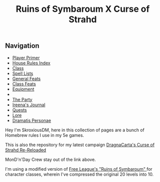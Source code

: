 <html>
<body>
    <header>
    <h1> Ruins of Symbaroum X Curse of Strahd </h1>
  </header>
    <aside>
      <h2>Navigation</h2>
      <ul>
        <li><a href="https://skroxiousdm.github.io/SkroxiousDM/1.%20Start%20Here/Player%20primer">Player Primer </a></li>
        <li><a href="https://skroxiousdm.github.io/SkroxiousDM/7.%20House%20Rules/1.%20House%20Rules%20Index">House Rules Index </a></li>
        <li><a href="https://skroxiousdm.github.io/SkroxiousDM/3.Classes/Class">Class </a></li>
        <li><a href="https://skroxiousdm.github.io/SkroxiousDM/6.Spells/Spell%20Lists/0%20Spell%20Lists">Spell Lists </a></li>
        <li><a href="https://skroxiousdm.github.io/SkroxiousDM/4.Feats/General%20Feats">General Feats </a></li>
        <li><a href="https://skroxiousdm.github.io/SkroxiousDM/4.Feats/Class%20Feats">Class Feats </a></li>
        <li><a href="https://skroxiousdm.github.io/SkroxiousDM/5.Equipment/equipment">Equipment </a></li>
        <li></li> 
         <li><a href="https://skroxiousdm.github.io/SkroxiousDM/RoS-CoS-RRL/Player%20characters/Party">The Party</a></li>
        <li><a href="https://skroxiousdm.github.io/SkroxiousDM/RoS-CoS-RRL/Recap/IreenasJournal">Ireena's Journal </a></li>
        <li><a href="https://skroxiousdm.github.io/SkroxiousDM/RoS-CoS-RRL/Recap/Quests">Quests</a></li>
          <li><a href="https://skroxiousdm.github.io/SkroxiousDM/RoS-CoS-RRL/Recap/Lore">Lore</a></li>
        <li><a href="https://skroxiousdm.github.io/SkroxiousDM/RoS-CoS-RRL/Recap/DramatisPersonae">Dramatis Personae </a></li>
      </ul>
    </aside>
    <main>
         <p> Hey I'm SkroxiousDM, here in this collection of pages are a bunch of Homebrew rules I use in my 5e games.</p> 
        <p>This is also the repository for my latest campaign <a href="https://www.strahdreloaded.com">DragnaCarta's Curse of Strahd Re-Reloaded</a> </p>
        <p>MonD'n'Day Crew stay out of the link above.</p>
        <p>I'm using a modified version of <a href="https://preview.drivethrurpg.com/en/product/317720/ruins-of-symbaroum-5e-the-promised-land">Free League's "Ruins of Symbaroum" </a> for character classes, wherein I've compressed the original 20 levels into 10.</p>
    </main>
</body>
</html>
